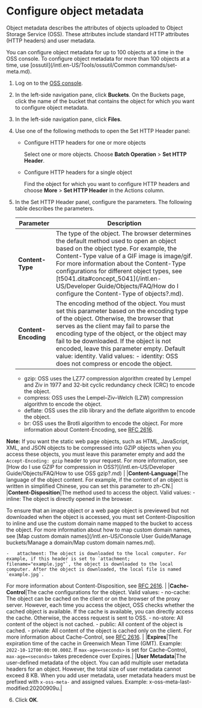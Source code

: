 # Configure object metadata

Object metadata describes the attributes of objects uploaded to Object Storage Service \(OSS\). These attributes include standard HTTP attributes \(HTTP headers\) and user metadata.

You can configure object metadata for up to 100 objects at a time in the OSS console. To configure object metadata for more than 100 objects at a time, use [ossutil](/intl.en-US/Tools/ossutil/Common commands/set-meta.md).

1.  Log on to the [OSS console](https://oss.console.aliyun.com/).

2.  In the left-side navigation pane, click **Buckets**. On the Buckets page, click the name of the bucket that contains the object for which you want to configure object metadata.

3.  In the left-side navigation pane, click **Files**.

4.  Use one of the following methods to open the Set HTTP Header panel:

    -   Configure HTTP headers for one or more objects

        Select one or more objects. Choose **Batch Operation** \> **Set HTTP Header**.

    -   Configure HTTP headers for a single object

        Find the object for which you want to configure HTTP headers and choose **More** \> **Set HTTP Header** in the Actions column.

5.  In the Set HTTP Header panel, configure the parameters. The following table describes the parameters.

    |Parameter|Description|
    |---------|-----------|
    |**Content-Type**|The type of the object. The browser determines the default method used to open an object based on the object type. For example, the Content-Type value of a GIF image is image/gif. For more information about the Content-Type configurations for different object types, see [t5041.dita\#concept\_5041](/intl.en-US/Developer Guide/Objects/FAQ/How do I configure the Content-Type of objects?.md). |
    |**Content-Encoding**|The encoding method of the object. You must set this parameter based on the encoding type of the object. Otherwise, the browser that serves as the client may fail to parse the encoding type of the object, or the object may fail to be downloaded. If the object is not encoded, leave this parameter empty. Default value: identity. Valid values:    -   identity: OSS does not compress or encode the object.
    -   gzip: OSS uses the LZ77 compression algorithm created by Lempel and Ziv in 1977 and 32-bit cyclic redundancy check \(CRC\) to encode the object.
    -   compress: OSS uses the Lempel–Ziv–Welch \(LZW\) compression algorithm to encode the object.
    -   deflate: OSS uses the zlib library and the deflate algorithm to encode the object.
    -   br: OSS uses the Brotli algorithm to encode the object.
For more information about Content-Encoding, see [RFC 2616](https://www.ietf.org/rfc/rfc2616.txt).

**Note:** If you want the static web page objects, such as HTML, JavaScript, XML, and JSON objects to be compressed into GZIP objects when you access these objects, you must leave this parameter empty and add the `Accept-Encoding: gzip` header to your request. For more information, see [How do I use GZIP for compression in OSS?](/intl.en-US/Developer Guide/Objects/FAQ/How to use OSS gzip?.md) |
    |**Content-Language**|The language of the object content. For example, if the content of an object is written in simplified Chinese, you can set this parameter to zh-CN.|
    |**Content-Disposition**|The method used to access the object. Valid values:    -   inline: The object is directly opened in the browser.

To ensure that an image object or a web page object is previewed but not downloaded when the object is accessed, you must set Content-Disposition to inline and use the custom domain name mapped to the bucket to access the object. For more information about how to map custom domain names, see [Map custom domain names](/intl.en-US/Console User Guide/Manage buckets/Manage a domain/Map custom domain names.md).

    -   attachment: The object is downloaded to the local computer. For example, if this header is set to `attachment; filename="example.jpg"`, the object is downloaded to the local computer. After the object is downloaded, the local file is named `example.jpg`.
For more information about Content-Disposition, see [RFC 2616](https://www.ietf.org/rfc/rfc2616.txt). |
    |**Cache-Control**|The cache configurations for the object. Valid values:    -   no-cache: The object can be cached on the client or on the browser of the proxy server. However, each time you access the object, OSS checks whether the cached object is available. If the cache is available, you can directly access the cache. Otherwise, the access request is sent to OSS.
    -   no-store: All content of the object is not cached.
    -   public: All content of the object is cached.
    -   private: All content of the object is cached only on the client.
For more information about Cache-Control, see [RFC 2616](https://www.ietf.org/rfc/rfc2616.txt). |
    |**Expires**|The expiration time of the cache in Greenwich Mean Time \(GMT\). Example: `2022-10-12T00:00:00.000Z`. If `max-age=<seconds>` is set for Cache-Control, `max-age=<seconds>` takes precedence over Expires.|
    |**User Metadata**|The user-defined metadata of the object. You can add multiple user metadata headers for an object. However, the total size of user metadata cannot exceed 8 KB. When you add user metadata, user metadata headers must be prefixed with `x-oss-meta-` and assigned values. Example: x-oss-meta-last-modified:20200909u.|

6.  Click **OK**.


